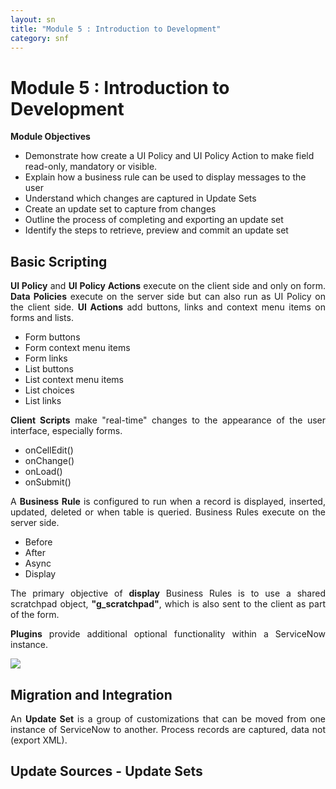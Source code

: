 ```yaml
---
layout: sn
title: "Module 5 : Introduction to Development"
category: snf
---
```


<h1>Module 5 : Introduction to Development</h1>

<p style="text-align: justify;"><strong>Module Objectives</strong></p>

<ul>
  <li>Demonstrate how create a UI Policy and UI Policy Action to make field read-only, mandatory or visible.</li>
  <li>Explain how a business rule can be used to display messages to the user</li>
  <li>Understand which changes are captured in Update Sets</li>
  <li>Create an update set to capture from changes</li>
  <li>Outline the process of completing and exporting an update set</li>
  <li>Identify the steps to retrieve, preview and commit an update set</li>
</ul>

<h2>Basic Scripting</h2>

<p style="text-align: justify;">
    <strong>UI Policy</strong> and <strong>UI Policy Actions</strong> execute on the client side and only on form. <strong>Data Policies</strong> execute on the server side but can also run as UI Policy on the client side. <strong>UI Actions</strong> add buttons, links and context menu items on forms and lists.
</p>

<ul>
  <li>Form buttons</li>
  <li>Form context menu items</li>
  <li>Form links</li>
  <li>List buttons</li>
  <li>List context menu items</li>
  <li>List choices</li>
  <li>List links</li>
</ul>

<p style="text-align: justify;">
    <strong>Client Scripts</strong> make "real-time" changes to the appearance of the user interface, especially forms.
</p>

<ul>
  <li>onCellEdit()</li>
  <li>onChange()</li>
  <li>onLoad()</li>
  <li>onSubmit()</li>
</ul>

<p style="text-align: justify;">
    A <strong>Business Rule</strong> is configured to run when a record is displayed, inserted, updated, deleted or when table is queried. Business Rules execute on the server side.
</p>

<ul>
  <li>Before</li>
  <li>After</li>
  <li>Async</li>
  <li>Display</li>
</ul>

<p style="text-align: justify;">
    The primary objective of <strong>display</strong> Business Rules is to use a shared scratchpad object, <strong>"g_scratchpad"</strong>, which is also sent to the client as part of the form.
</p>

<p style="text-align: justify;">
    <strong>Plugins</strong> provide additional optional functionality within a ServiceNow instance.
</p>

<img src="https://greglejeune.github.io/ebook/img/SNFundamentals5-1.png">

<h2>Migration and Integration</h2>

<p style="text-align: justify;">
    An <strong>Update Set</strong> is a group of customizations that can be moved from one instance of ServiceNow to another. Process records are captured, data not (export XML).
</p>

<h2>Update Sources - Update Sets</h2>
